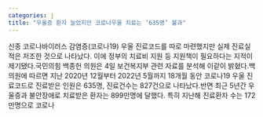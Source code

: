 ```yaml
---
categories: j
title: "우울증 환자 늘었지만 코로나우울 치료는 ‘635명’ 불과"
---
```

신종 코로나바이러스 감염증(코로나19) 우울 진료코드를 따로 마련했지만 실제 진료실적은 저조한 것으로 나타났다. 이에 정부의 치료비 지원 등 지원책이 필요하다는 지적이 제기됐다.국민의힘 백종헌 의원은 4일 보건복지부 관련 자료를 분석해 이같이 밝혔다.백 의원에 따르면 지난 2020년 12월부터 2022년 5월까지 18개월 동안 코로나19 우울 진료코드로 진료받은 인원은 635명, 진료건수는 827건으로 나타났다.반면 최근 5년간 우울증과 불안장애로 치료받은 환자는 899만명에 달했다. 특히 지난해 진료환자 수는 172만명으로 코로나
